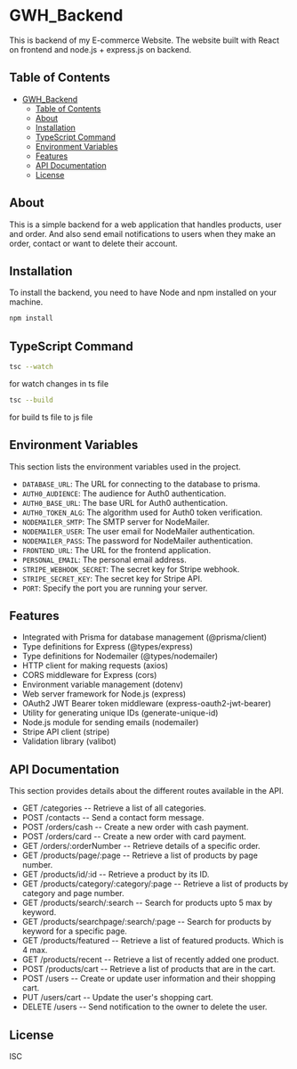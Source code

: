 # GWH_Backend

This is backend of my E-commerce Website. The website built with React on frontend and node.js + express.js on backend.

## Table of Contents

- [GWH_Backend](#gwh_backend)
  - [Table of Contents](#table-of-contents)
  - [About](#about)
  - [Installation](#installation)
  - [TypeScript Command](#typescript-command)
  - [Environment Variables](#environment-variables)
  - [Features](#features)
  - [API Documentation](#api-documentation)
  - [License](#license)

## About

This is a simple backend for a web application that handles products, user and order. And also send email notifications to users when they make an order, contact or want to delete their account.

## Installation

To install the backend, you need to have Node and npm installed on your machine.

```bash
npm install
```

## TypeScript Command

```bash
tsc --watch
```

for watch changes in ts file

```bash
tsc --build
```

for build ts file to js file

## Environment Variables

This section lists the environment variables used in the project.

- `DATABASE_URL`: The URL for connecting to the database to prisma.
- `AUTH0_AUDIENCE`: The audience for Auth0 authentication.
- `AUTH0_BASE_URL`: The base URL for Auth0 authentication.
- `AUTH0_TOKEN_ALG`: The algorithm used for Auth0 token verification.
- `NODEMAILER_SMTP`: The SMTP server for NodeMailer.
- `NODEMAILER_USER`: The user email for NodeMailer authentication.
- `NODEMAILER_PASS`: The password for NodeMailer authentication.
- `FRONTEND_URL`: The URL for the frontend application.
- `PERSONAL_EMAIL`: The personal email address.
- `STRIPE_WEBHOOK_SECRET`: The secret key for Stripe webhook.
- `STRIPE_SECRET_KEY`: The secret key for Stripe API.
- `PORT`: Specify the port you are running your server.

## Features

- Integrated with Prisma for database management (@prisma/client)
- Type definitions for Express (@types/express)
- Type definitions for Nodemailer (@types/nodemailer)
- HTTP client for making requests (axios)
- CORS middleware for Express (cors)
- Environment variable management (dotenv)
- Web server framework for Node.js (express)
- OAuth2 JWT Bearer token middleware (express-oauth2-jwt-bearer)
- Utility for generating unique IDs (generate-unique-id)
- Node.js module for sending emails (nodemailer)
- Stripe API client (stripe)
- Validation library (valibot)

## API Documentation

This section provides details about the different routes available in the API.

- GET /categories -- Retrieve a list of all categories.
- POST /contacts -- Send a contact form message.
- POST /orders/cash -- Create a new order with cash payment.
- POST /orders/card -- Create a new order with card payment.
- GET /orders/:orderNumber -- Retrieve details of a specific order.
- GET /products/page/:page -- Retrieve a list of products by page number.
- GET /products/id/:id -- Retrieve a product by its ID.
- GET /products/category/:category/:page -- Retrieve a list of products by category and page number.
- GET /products/search/:search -- Search for products upto 5 max by keyword.
- GET /products/searchpage/:search/:page -- Search for products by keyword for a specific page.
- GET /products/featured -- Retrieve a list of featured products. Which is 4 max.
- GET /products/recent -- Retrieve a list of recently added one product.
- POST /products/cart -- Retrieve a list of products that are in the cart.
- POST /users -- Create or update user information and their shopping cart.
- PUT /users/cart -- Update the user's shopping cart.
- DELETE /users -- Send notification to the owner to delete the user.

## License

ISC
